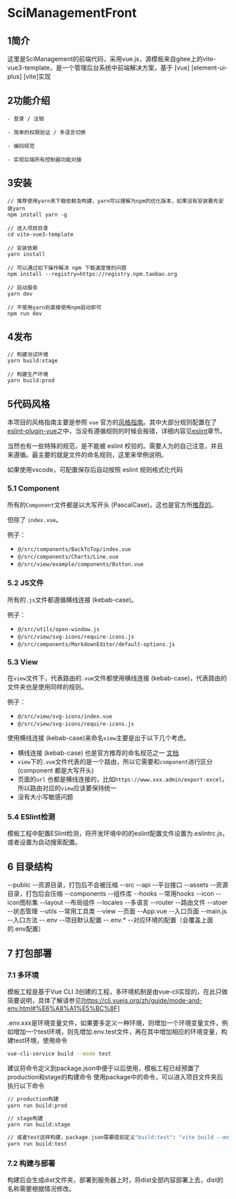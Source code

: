 # SciManagementFront

## 1简介

这里是SciManagement的前端代码，采用vue.js，源模板来自gitee上的vite-vue3-template，是一个管理后台系统中前端解决方案，基于 [vue] [element-ui-plus] [vite]实现

## 2功能介绍

```mysql
- 登录 / 注销

- 简单的权限验证 / 多语言切换

- 编码规范

- 实现后端所有控制器功能对接
```

## 3安装

```mysql
// 推荐使用yarn来下载依赖及构建，yarn可以理解为npm的优化版本，如果没有安装要先安装yarn
npm install yarn -g

// 进入项目目录
cd vite-vue3-template

// 安装依赖
yarn install

// 可以通过如下操作解决 npm 下载速度慢的问题
npm install --registry=https://registry.npm.taobao.org

// 启动服务
yarn dev

// 不使用yarn则直接使用npm启动即可
npm run dev
```

## 4发布

```mysql
// 构建测试环境
yarn build:stage

// 构建生产环境
yarn build:prod
```

## 5代码风格

本项目的风格指南主要是参照 `vue` 官方的[风格指南](https://v3.cn.vuejs.org/style-guide)。其中大部分规则配置在了[eslint-plugin-vue](https://github.com/vuejs/eslint-plugin-vue)之中，当没有遵循规则的时候会报错，详细内容见[eslint](./eslint.md)章节。

当然也有一些特殊的规范，是不能被 eslint 校验的。需要人为的自己注意，并且来遵循。最主要的就是文件的命名规则，这里来举例说明。

如果使用vscode，可配置保存后自动按照 eslint 规则格式化代码


### 5.1 Component

所有的`Component`文件都是以大写开头 (PascalCase)，这也是官方所[推荐的](https://cn.vuejs.org/v2/style-guide/index.html)。

但除了 `index.vue`。

例子：

- `@/src/components/BackToTop/index.vue`
- `@/src/components/Charts/Line.vue`
- `@/src/view/example/components/Button.vue`

### 5.2 JS文件

所有的`.js`文件都遵循横线连接 (kebab-case)。

例子：

- `@/src/utils/open-window.js`
- `@/src/view/svg-icons/require-icons.js`
- `@/src/components/MarkdownEditor/default-options.js`

### 5.3 View

在`view`文件下，代表路由的`.vue`文件都使用横线连接 (kebab-case)，代表路由的文件夹也是使用同样的规则。

例子：

- `@/src/view/svg-icons/index.vue`
- `@/src/view/svg-icons/require-icons.js`

使用横线连接 (kebab-case)来命名`view`主要是出于以下几个考虑。

- 横线连接 (kebab-case) 也是官方推荐的命名规范之一 [文档](https://cn.vuejs.org/v2/style-guide/index.html)
- `view`下的`.vue`文件代表的是一个路由，所以它需要和`component`进行区分(component 都是大写开头)
- 页面的`url` 也都是横线连接的，比如`https://www.xxx.admin/export-excel`，所以路由对应的`view`应该要保持统一
- 没有大小写敏感问题

### 5.4 ESlint检测

模板工程中配置ESlint检测，将开发环境中的的eslint配置文件设置为.eslintrc.js，或者设置为自动搜索配置。

## 6 目录结构

--public --资源目录，打包后不会被压缩
--src
  --api --平台接口
  --assets --资源目录，打包后会压缩
  --components --组件库
  --hooks --常用hooks
  --icon --icon图标集
  --layout  --布局组件
  --locales  --多语言
  --router  --路由文件
  --stoer --状态管理
  --utils  --常用工具类
  --view  --页面
  --App.vue  --入口页面
  --main.js  --入口方法
  --.env  --项目默认配置
  --.env.*  --对应环境的配置（会覆盖上面的.env配置）

## 7 打包部署

### 7.1 多环境

模板工程是基于Vue CLI 3创建的工程，多环境机制是由vue-cli实现的，在此只做简要说明，具体了解请参见[https://cli.vuejs.org/zh/guide/mode-and-env.html#%E6%A8%A1%E5%BC%8F]

.env.xxx是环境变量文件，如果要多定义一种环境，则增加一个环境变量文件，例如增加一个test环境，则先增加.env.test文件，再在其中增加相应的环境变量，构建test环境，使用命令

```bash
vue-cli-service build --mode test
```

建议将命令定义到package.json中便于以后使用，模板工程已经预置了production和stage的构建命令
使用package中的命令，可以进入项目文件夹后执行以下命令

```bash
// production构建
yarn run build:prod

// stage构建
yarn run build:stage

// 或者test这样构建，package.json需要提前定义"build:test": "vite build --mode test"
yarn run build:test
```

### 7.2 构建与部署

构建后会生成dist文件夹，部署到服务器上时，将dist全部内容部署上去，dist的名称需要根据情况修改。
